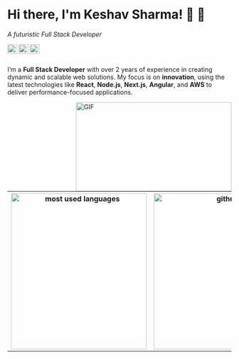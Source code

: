 # Hi there, I'm Keshav Sharma! 👋 🚀
_A futuristic Full Stack Developer_

</a>
<a href="https://https://www.linkedin.com/in/keshav-sharma-developer/">
  <img align="left" alt="LinkedIn" width="22px" src="https://cdn.jsdelivr.net/npm/simple-icons@3.1.0/icons/linkedin.svg" />
</a>
<a href="https://github.com/Keshav4911">
  <img align="left" alt="GitHub" width="22px" src="https://cdn.jsdelivr.net/npm/simple-icons@3.1.0/icons/github.svg" />
</a>
<a href="https://gitlab.com/Keshav4911">
  <img align="left" alt="GitLab" width="22px" src="https://cdn.jsdelivr.net/npm/simple-icons@3.1.0/icons/gitlab.svg" />
</a>

<br />
<br />

I’m a **Full Stack Developer** with over 2 years of experience in creating dynamic and scalable web solutions. My focus is on **innovation**, using the latest technologies like **React**, **Node.js**, **Next.js**, **Angular**, and **AWS** to deliver performance-focused applications. 

  <img align="right" alt="GIF" src="https://media.giphy.com/media/iIqmM5tTjmpOB9mpbn/giphy.gif" width="350" height="200" />



<table align="center" style="border:none!important;">
  <tr>
    <th scope="col" style="border:none!important;">
      <img src="https://github-readme-stats.vercel.app/api/top-langs/?username=Keshav4911&layout=compact&show_icons=true&theme=radical" alt="most used languages" width="305" height="350" />
    </th>
    <th scope="col" style="border:none!important;">
      <img src="https://github-readme-stats.vercel.app/api?username=Keshav4911&show_icons=true&theme=radical" alt="github stats" width="360" height="350" />
    </th>
  </tr>
</table>

<!--[![An image of @carpit680's Holopin badges, which is a link to view their full Holopin profile](https://holopin.me/carpit680)](https://holopin.io/@carpit680)-->
